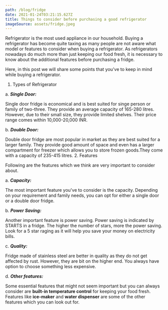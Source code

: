 ```yaml
---
path: /blog/fridge
date: 2021-01-24T03:21:15.627Z
title: Things to consider before purchasing a good refrigerator
imageSource: assets/fridge.jpeg
---
```

Refrigerator is the most used appliance in our household. Buying a refrigerator has become quite taxing as many people are not aware what model or features to consider when buying a refrigerator. As refrigerators nowadays do much more than just keeping our food fresh, it is necessary to know about the additional features before purchasing a fridge.

Here, in this post we will share some points that you've to keep in mind while buying a refrigerator.

1.  Types of Refrigerator

   a. ***Single Door:***

   Single door fridge is economical and is best suited for singe person or family of two-three. They provide an average capacity of 165-280 litres. However, due to their small size, they provide limited shelves. Their price range comes within 10,000-20,000 INR.

   b. ***Double Door:***

   Double door fridge are most popular in market as they are best suited for a larger family. They provide good amount of space and even has a larger compartment for freezer which allows you to store frozen goods.They come with a capacity of 235-415 litres.
2.  Features

   Following are the features which we think are very important to consider about.

   a.  ***Capacity:***

   The most important feature you've to consider is the capacity. Depending on your requirement and family needs, you can opt for either a single door or a double door fridge.

   b. ***Power Saving:***

   Another important feature is power saving. Power saving is indicated by STARTS in a fridge. The higher the number of stars, more the power saving.  Look for a 5 star raging as it will help you save your money on electricity bills.

   c. ***Quality:***

   Fridge made of stainless steel are better in quality as they do not get affected by rust. However, they are bit on the higher end. You always have option to choose something less expensive.

   d. ***Other features:***

   Some essential features that might not seem important but you can always consider are **built-in temperature control** for keeping your food fresh. Features like **ice-maker** and **water dispenser**  are some of the other features which you can look out for.